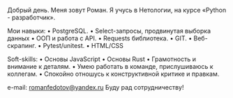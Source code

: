 Добрый день. Меня зовут Роман. Я учусь в Нетологии, на курсе «Python - разработчик».

Мои навыки: 
• PostgreSQL.
﻿﻿• Select-запросы, продвинутая выборка данных
• ООП и работа c API.
• Requests библиотека.
﻿﻿• GIT.
• Веб-скрапинг.
﻿﻿• Pytest/unitest.
﻿﻿• HTML/CSS
  

﻿﻿Soft-skills:
• Основы JavaScript
• Основы Rust
• Грамотность и внимание к деталям.
• Умею  работать в команде, прислушиваюсь к коллегам.
• Спокойно отношусь к конструктивной критике и правкам.


e-mail: romanfedotov@yandex.ru
Буду рад сотрудничеству!
